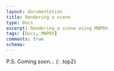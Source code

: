 ```yaml
---
layout: documentation
title: Rendering a scene
type: Docs
excerpt: Rendering a scene using MNPRX
tags: [Docs, MNPRX]
comments: true
schema:
---
```



P.S. Coming soon...
{: .top2}
